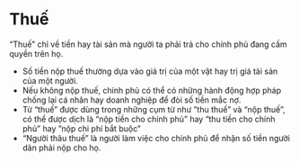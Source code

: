 # Thuế

“Thuế” chỉ về tiền hay tài sản mà người ta phải trả cho chính phủ đang cầm quyền trên họ.
- Số tiền nộp thuế thường dựa vào giá trị của một vật hay trị giá tài sản của một người. 
- Nếu không nộp thuế, chính phủ có thể có những hành động hợp pháp chống lại cá nhân hay doanh nghiệp để đòi số tiền mắc nợ.
- Từ “thuế” được dùng trong những cụm từ như ”thu thuế” và “nộp thuế”, có thể được dịch là “nộp tiền cho chính phủ” hay “thu tiền cho chính phủ” hay ”nộp chi phí bắt buộc”
- “Người thâu thuế” là người làm việc cho chính phủ để nhận số tiền người dân phải nộp cho họ.

